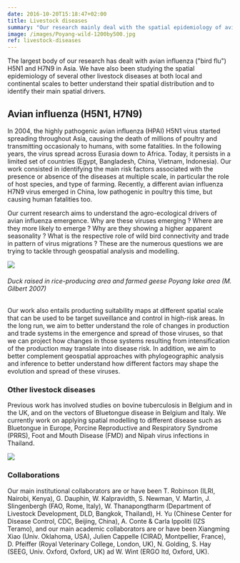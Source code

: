 ```yaml
---
date: 2016-10-20T15:18:47+02:00
title: Livestock diseases
summary: "Our research mainly deal with the spatial epidemiology of avian influenza (AI) at different spatial scales, with particular emphasis on on the role of agro-ecological factors on the emergence, spread and persistence of AI viruses. Over the years, we have also been involved in research on other important livestock diseases such as bluetongue, bovine tuberculosis, foot and mouth disease, porcine reproductive and respiratory syndrome, and Nipah virus infections."
image: /images/Poyang-wild-1200by500.jpg
ref: livestock-diseases
---
```


The largest body of our research has dealt with avian influenza ("bird flu") H5N1 and H7N9 in Asia. We have also been studying the spatial epidemiology of several other livestock diseases at both local and continental scales to better understand their spatial distribution and to identify their main spatial drivers.

## Avian influenza (H5N1, H7N9)

In 2004, the highly pathogenic avian influenza (HPAI) H5N1 virus started spreading throughout Asia, causing the death of millions of poultry and transmitting occasionaly to humans, with some fatalities. In the following years, the virus spread across Eurasia down to Africa. Today, it persists in a limited set of countries (Egypt, Bangladesh, China, Vietnam, Indonesia). Our work consisted in identifying the main risk factors associated with the presence or absence of the diseases at multiple scale, in particular the role of host species, and type of farming.  Recently, a different avian influenza H7N9 virus emerged in China, low pathogenic in poultry this time, but causing human fatalities too. 

Our current research aims to understand the agro-ecological drivers of  avian influenza emergence. Why are these viruses emerging ? Where are they more likely to emerge ? Why are they showing a higher apparent seasonality ? What is the respective role of wild bird connectivity and trade in pattern of virus migrations ? These are the numerous questions we are trying to tackle through geospatial analysis and modelling.

![](/images/Poyang_2x400.jpg)
###### Duck raised in rice-producing area and farmed geese Poyang lake area (M. Gilbert 2007) 

Our work also entails producting suitability maps at different spatial scale that can be used to be target suveillance and control in high-risk areas. In the long run, we aim to better understand the role of changes in production and trade systems in the emergence and spread of those viruses, so that we can project how changes in those systems resulting from intensification of the production may translate into disease risk. In addition, we aim to better complement geospatial approaches with phylogeographic analysis and inference to better understand how different factors may shape the evolution and spread of these viruses. 

### Other livestock diseases

Previous work has involved studies on bovine tuberculosis in Belgium and in the UK, and on the vectors of Bluetongue disease in Belgium and Italy. We currently work on applying spatial modelling to different disease such as Bluetongue in Europe, Porcine Reproductive and Respiratory Syndrome (PRRS), Foot and Mouth Disease (FMD) and Nipah virus infections in Thailand. 

![](/images/Sheep_800.jpg)

### Collaborations

Our main institutional collaborators are or have been T. Robinson (ILRI, Nairobi, Kenya), G. Dauphin, W. Kalpravidth, S. Newman, V. Martin, J. Slingenbergh (FAO, Rome, Italy), W. Thanapongtharm (Department of Livestock Development, DLD, Bangkok, Thailand), H. Yu (Chinese Center for Disease Control, CDC, Beijing, China), A. Conte & Carla Ippoliti (IZS Teramo), and our main academic collaborators are or have been Xiangming Xiao (Univ. Oklahoma, USA), Julien Cappelle (CIRAD, Montpellier, France), D. Pfeiffer (Royal Veterinary College, London, UK), N. Golding, S. Hay (SEEG, Univ. Oxford, Oxford, UK) ad W. Wint (ERGO ltd, Oxford, UK).



